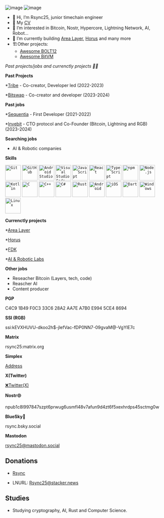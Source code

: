![image](https://github.com/Rsync25/Rsync25/assets/135646455/4b31960b-98cd-40c2-80eb-2503c7bd031e)
![image](https://github.com/user-attachments/assets/cff29ef4-4c9d-4122-8699-0e207aa6be03)

- 👋 Hi, I’m Rsync25, junior timechain engineer
- 📃 My [CV](https://rsync25.github.io/resume/)
- 👀 I’m interested in Bitcoin, Nostr, Hypercore, Lightning Network, AI, Robot...
- 🌱 I’m currently building [Area Layer](https://arealayer.net), [Horus](https://github.com/Horus-Org) and many more
- 🏗️Other projects:
  * [Awesome BOLT12](https://github.com/Rsync25/awesome-bolt12)
  * [Awesome BitVM](https://github.com/Rsync25/awesome-bitvm)

*Past projects/jobs and currenctly projects 👨‍💻*

**Past Projects**

*[Tribe](https://tribebtc.com/) - Co-creator, Developer led  (2022-2023)

*[Bitswap](https://github.com/BitSwap-BiFi/) - Co-creator and developer (2023-2024)

**Past jobs**

*[Sequentia](https://sequentia.io) -  First Developer (2021-2022)

*[Invebit](https://www.invebit.com/) - CTO protocol and Co-Founder (Bitcoin, Lightning and RGB) (2023-2024)

**Searching jobs**

- AI & Robotic companies

**Skills**
<div>

<code><img width="50" src="https://user-images.githubusercontent.com/25181517/192108372-f71d70ac-7ae6-4c0d-8395-51d8870c2ef0.png" alt="Git" title="Git"/></code>
<code><img width="50" src="https://user-images.githubusercontent.com/25181517/192108374-8da61ba1-99ec-41d7-80b8-fb2f7c0a4948.png" alt="GitHub" title="GitHub"/></code>
<code><img width="50" src="https://user-images.githubusercontent.com/25181517/192108895-20dc3343-43e3-4a54-a90e-13a4abbc57b9.png" alt="Android Studio" title="Android Studio"/></code>
<code><img width="50" src="https://user-images.githubusercontent.com/25181517/192108891-d86b6220-e232-423a-bf5f-90903e6887c3.png" alt="Visual Studio Code" title="Visual Studio Code"/></code>
<code><img width="50" src="https://user-images.githubusercontent.com/25181517/117447155-6a868a00-af3d-11eb-9cfe-245df15c9f3f.png" alt="JavaScript" title="JavaScript"/></code>
<code><img width="50" src="https://user-images.githubusercontent.com/25181517/183897015-94a058a6-b86e-4e42-a37f-bf92061753e5.png" alt="React" title="React"/></code>
<code><img width="50" src="https://user-images.githubusercontent.com/25181517/183890598-19a0ac2d-e88a-4005-a8df-1ee36782fde1.png" alt="TypeScript" title="TypeScript"/></code>
<code><img width="50" src="https://user-images.githubusercontent.com/25181517/121401671-49102800-c959-11eb-9f6f-74d49a5e1774.png" alt="npm" title="npm"/></code>
<code><img width="50" src="https://user-images.githubusercontent.com/25181517/183568594-85e280a7-0d7e-4d1a-9028-c8c2209e073c.png" alt="Node.js" title="Node.js"/></code>
<code><img width="50" src="https://user-images.githubusercontent.com/25181517/185062810-7ee0c3d2-17f2-4a98-9d8a-a9576947692b.png" alt="Kotlin" title="Kotlin"/></code>
<code><img width="50" src="https://user-images.githubusercontent.com/25181517/192106070-46255bcf-65e6-4c6b-a296-bf8d0d8fb2a7.png" alt="C" title="C"/></code>
<code><img width="50" src="https://user-images.githubusercontent.com/25181517/192106073-90fffafe-3562-4ff9-a37e-c77a2da0ff58.png" alt="C++" title="C++"/></code>
<code><img width="50" src="https://user-images.githubusercontent.com/25181517/121405384-444d7300-c95d-11eb-959f-913020d3bf90.png" alt="C#" title="C#"/></code>
<code><img width="50" src="https://user-images.githubusercontent.com/25181517/192599922-3a8ceb1c-ff1d-40bc-b73c-99ea1182d8ad.png" alt="Rust" title="Rust"/></code>
<code><img width="50" src="https://user-images.githubusercontent.com/25181517/117269608-b7dcfb80-ae58-11eb-8e66-6cc8753553f0.png" alt="Android" title="Android"/></code>
<code><img width="50" src="https://user-images.githubusercontent.com/25181517/121406611-a8246b80-c95e-11eb-9b11-b771486377f6.png" alt="iOS" title="iOS"/></code>
<code><img width="50" src="https://user-images.githubusercontent.com/25181517/186150304-1568ffdf-4c62-4bdc-9cf1-8d8efcea7c5b.png" alt="Dart" title="Dart"/></code>
<code><img width="50" src="https://user-images.githubusercontent.com/25181517/186884150-05e9ff6d-340e-4802-9533-2c3f02363ee3.png" alt="Windows" title="Windows"/></code>
<code><img width="50" src="https://github.com/marwin1991/profile-technology-icons/assets/76662862/2481dc48-be6b-4ebb-9e8c-3b957efe69fa" alt="Linux" title="Linux"/></code>
</div>

**Currenctly projects**

*[Area Layer](https://github.com/AreaLayer)

*[Horus](https://github.com/Horus-Org)

*[FDK](https://github.com/FrostDevKit)

*[AI & Robotic Labs](https://github.com/AI-Robotic-Labs)

**Other jobs**

- Reseacher Bitcoin (Layers, tech, code)
- Reascher AI
- Content producer

**PGP**

C4C9 1B49 F0C3 33C6 28A2 AA7E A7B0 E994 5CE4 8694

**SSI (RGB)**

ssi:kEVXHUVU-dkoo2h$-jlefVac-fDP0NN7-09gvaM@-VgYlE7c

**Matrix**

rsync25:matrix.org

**Simplex**

[Address](https://simplex.chat/contact#/?v=2&smp=smp%3A%2F%2FenEkec4hlR3UtKx2NMpOUK_K4ZuDxjWBO1d9Y4YXVaA%3D%40smp14.simplex.im%2FAQhYYeBgPIx3jL8arpJoOTYvNZhhGS_G%23%2F%3Fv%3D1-2%26dh%3DMCowBQYDK2VuAyEA74pIz1cwdd9yQsqj8_xhsISKUl3CHJS8RjmZSevhi2Q%253D%26srv%3Daspkyu2sopsnizbyfabtsicikr2s4r3ti35jogbcekhm3fsoeyjvgrid.onion)

**X(Twitter)**

[❌Twitter(X)](https://x.com/Rsync25)

**Nostr**🟣

 npub1c8l997847szpt6prwug6usmfl48v7afun9d4zt6f5xexhrdps45sctmg0w

**BlueSky**🔵

rsync.bsky.social

**Mastodon**

rsync25@mastodon.social

## Donations

- [Rsync](https://tourniquet.app/donate/Rsync)

- LNURL:  Rsync25@stacker.news

## Studies

- Studying cryptography, AI, Rust and Computer Science.

  <!---
Rsync25/Rsync25 is a ✨ special ✨ repository because its `README.md` (this file) appears on your GitHub profile.
You can click the Preview link to take a look at your changes.
--->
